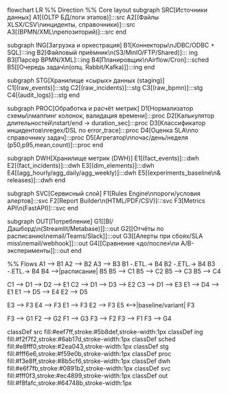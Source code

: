 flowchart LR
  %% Direction
  %% Core layout
  subgraph SRC[Источники данных]
    A1[(OLTP БД/логи этапов)]:::src
    A2[(Файлы XLSX/CSV\nинциденты, справочники)]:::src
    A3[(BPMN/XML\nрепозиторий)]:::src
  end

  subgraph ING[Загрузка и оркестрация]
    B1[Коннекторы\nJDBC/ODBC + SQL]:::ing
    B2[Файловый приёмник\n(S3/MinIO/FTP/Shared)]::: ing
    B3[Парсер BPMN/XML]:::ing
    B4[Планировщик\nAirflow/Cron]:::sched
    B5[[Очередь задач\n(опц. Rabbit/Kafka)]]:::ing
  end

  subgraph STG[Хранилище «сырых» данных (staging)]
    C1[(raw_events)]:::stg
    C2[(raw_incidents)]:::stg
    C3[(raw_bpmn)]:::stg
    C4[(audit_logs)]:::stg
  end

  subgraph PROC[Обработка и расчёт метрик]
    D1[Нормализатор схемы\nмаппинг колонок, валидация времени]:::proc
    D2[Калькулятор длительностей\nstart/end → duration_sec]:::proc
    D3[Классификатор инцидентов\nregex/DSL по error_trace]:::proc
    D4[Оценка SLA\nпо справочнику задач]:::proc
    D5[Агрегатор\nпочас/день/неделя (p50,p95,mean,count)]:::proc
  end

  subgraph DWH[Хранилище метрик (DWH)]
    E1[(fact_events)]:::dwh
    E2[(fact_incidents)]:::dwh
    E3[(dim_elements)]:::dwh
    E4[(agg_hourly/agg_daily/agg_weekly)]:::dwh
    E5[(experiments_baseline\n& releases)]:::dwh
  end

  subgraph SVC[Сервисный слой]
    F1[Rules Engine\nпороги/условия алертов]:::svc
    F2[Report Builder\n(HTML/PDF/CSV)]:::svc
    F3[Metrics API\n(FastAPI)]:::svc
  end

  subgraph OUT[Потребление]
    G1[[BI/Дашборд\n(Streamlit/Metabase)]]:::out
    G2[[Отчёты по расписанию\nemail/Teams/Slack]]:::out
    G3[[Алерты при сбоях/SLA miss\nemail/webhook]]:::out
    G4[[Сравнение «до/после»\nи A/B-эксперименты]]:::out
  end

  %% Flows
  A1 --> B1
  A2 --> B2
  A3 --> B3
  B1 -.ETL.-> B4
  B2 -.ETL.-> B4
  B3 -.ETL.-> B4
  B4 -->|расписание| B5
  B5 --> C1
  B5 --> C2
  B5 --> C3
  B5 --> C4

  C1 --> D1 --> D2 --> E1
  C2 --> D1 --> D3 --> E2
  C3 --> D1 --> E3
  E1 --> D4 --> E1
  E1 --> D5 --> E4
  E2 --> D5

  E3 --> F3
  E4 --> F3
  E1 --> F3
  E2 --> F3
  E5 <-->|baseline/variant| F3

  F3 --> G1
  F2 --> G2
  F1 --> G3
  F3 --> F2
  F3 --> F1
  F3 --> G4

  classDef src fill:#eef7ff,stroke:#5b8def,stroke-width:1px
  classDef ing fill:#f2f7f2,stroke:#6ab17d,stroke-width:1px
  classDef sched fill:#e8fff0,stroke:#2ea043,stroke-width:1px
  classDef stg fill:#fff6e6,stroke:#f59e0b,stroke-width:1px
  classDef proc fill:#f3e8ff,stroke:#8b5cf6,stroke-width:1px
  classDef dwh fill:#e6f7fb,stroke:#0891b2,stroke-width:1px
  classDef svc fill:#fff0f3,stroke:#ec4899,stroke-width:1px
  classDef out fill:#f8fafc,stroke:#64748b,stroke-width:1px
